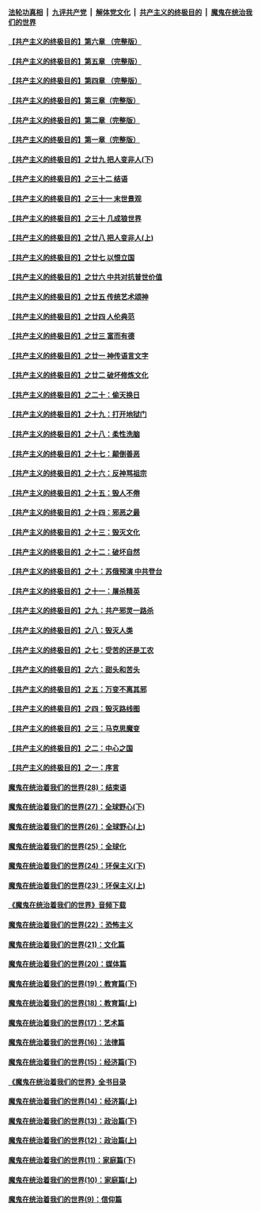 ####  [法轮功真相](../../../../basic/blob/master/README.md?t=05121102) &nbsp;|&nbsp; [九评共产党](../../../../9ping.md/blob/master/README.md?t=05121102) &nbsp;|&nbsp; [解体党文化](../../../../jtdwh.md/blob/master/README.md?t=05121102)  &nbsp;|&nbsp; [共产主义的终极目的](../../../../gczydzjmd.md/blob/master/README.md?t=05121102) &nbsp;|&nbsp; [魔鬼在统治我们的世界](../../../../mgztzwmdsj.md/blob/master/README.md?t=05121102) 

#### [【共产主义的终极目的】第六章 （完整版）](../pages/nsc422/n11428913.md?t=05121102) 

#### [【共产主义的终极目的】第五章 （完整版）](../pages/nsc422/n11428912.md?t=05121102) 

#### [【共产主义的终极目的】第四章 （完整版）](../pages/nsc422/n11428907.md?t=05121102) 

#### [【共产主义的终极目的】第三章（完整版）](../pages/nsc422/n11428848.md?t=05121102) 

#### [【共产主义的终极目的】第二章（完整版）](../pages/nsc422/n11428831.md?t=05121102) 

#### [【共产主义的终极目的】第一章（完整版）](../pages/nsc422/n11417651.md?t=05121102) 

#### [【共产主义的终极目的】之廿九 把人变非人(下)](../pages/nsc422/n11344140.md?t=05121102) 

#### [【共产主义的终极目的】之三十二 结语](../pages/nsc422/n11360535.md?t=05121102) 

#### [【共产主义的终极目的】之三十一 末世景观](../pages/nsc422/n11351129.md?t=05121102) 

#### [【共产主义的终极目的】之三十 几成狼世界](../pages/nsc422/n11348280.md?t=05121102) 

#### [【共产主义的终极目的】之廿八 把人变非人(上)](../pages/nsc422/n11340492.md?t=05121102) 

#### [【共产主义的终极目的】之廿七 以恨立国](../pages/nsc422/n11336944.md?t=05121102) 

#### [【共产主义的终极目的】之廿六 中共对抗普世价值](../pages/nsc422/n11324785.md?t=05121102) 

#### [【共产主义的终极目的】之廿五 传统艺术颂神](../pages/nsc422/n11296396.md?t=05121102) 

#### [【共产主义的终极目的】之廿四 人伦典范](../pages/nsc422/n11296397.md?t=05121102) 

#### [【共产主义的终极目的】之廿三 富而有德](../pages/nsc422/n11283598.md?t=05121102) 

#### [【共产主义的终极目的】之廿一 神传语言文字](../pages/nsc422/n11263265.md?t=05121102) 

#### [【共产主义的终极目的】之廿二 破坏修炼文化](../pages/nsc422/n11245728.md?t=05121102) 

#### [【共产主义的终极目的】之二十：偷天换日](../pages/nsc422/n11238846.md?t=05121102) 

#### [【共产主义的终极目的】之十九：打开地狱门](../pages/nsc422/n11206376.md?t=05121102) 

#### [【共产主义的终极目的】之十八：柔性洗脑](../pages/nsc422/n11199994.md?t=05121102) 

#### [【共产主义的终极目的】之十七：颠倒善恶](../pages/nsc422/n11179782.md?t=05121102) 

#### [【共产主义的终极目的】之十六：反神骂祖宗](../pages/nsc422/n11166798.md?t=05121102) 

#### [【共产主义的终极目的】之十五：毁人不倦](../pages/nsc422/n11166792.md?t=05121102) 

#### [【共产主义的终极目的】之十四：邪恶之最](../pages/nsc422/n11150249.md?t=05121102) 

#### [【共产主义的终极目的】之十三：毁灭文化](../pages/nsc422/n11135227.md?t=05121102) 

#### [【共产主义的终极目的】之十二：破坏自然](../pages/nsc422/n11135214.md?t=05121102) 

#### [【共产主义的终极目的】之十：苏俄预演 中共登台](../pages/nsc422/n11118424.md?t=05121102) 

#### [【共产主义的终极目的】之十一：屠杀精英](../pages/nsc422/n11118442.md?t=05121102) 

#### [【共产主义的终极目的】之九：共产邪灵一路杀](../pages/nsc422/n11114139.md?t=05121102) 

#### [【共产主义的终极目的】之八：毁灭人类](../pages/nsc422/n11108503.md?t=05121102) 

#### [【共产主义的终极目的】之七：受苦的还是工农](../pages/nsc422/n11101809.md?t=05121102) 

#### [【共产主义的终极目的】之六：甜头和苦头](../pages/nsc422/n11096971.md?t=05121102) 

#### [【共产主义的终极目的】之五：万变不离其邪](../pages/nsc422/n11091285.md?t=05121102) 

#### [【共产主义的终极目的】之四：毁灭路线图](../pages/nsc422/n11086284.md?t=05121102) 

#### [【共产主义的终极目的】之三：马克思魔变](../pages/nsc422/n11061941.md?t=05121102) 

#### [【共产主义的终极目的】之二：中心之国](../pages/nsc422/n11047728.md?t=05121102) 

#### [【共产主义的终极目的】之一：序言](../pages/nsc422/n11086077.md?t=05121102) 

#### [魔鬼在统治着我们的世界(28)：结束语](../pages/nsc422/n10936246.md?t=05121102) 

#### [魔鬼在统治着我们的世界(27)：全球野心(下)](../pages/nsc422/n10928319.md?t=05121102) 

#### [魔鬼在统治着我们的世界(26)：全球野心(上)](../pages/nsc422/n10900318.md?t=05121102) 

#### [魔鬼在统治着我们的世界(25)：全球化](../pages/nsc422/n10788205.md?t=05121102) 

#### [魔鬼在统治着我们的世界(24)：环保主义(下)](../pages/nsc422/n10695307.md?t=05121102) 

#### [魔鬼在统治着我们的世界(23)：环保主义(上)](../pages/nsc422/n10688613.md?t=05121102) 

#### [《魔鬼在统治着我们的世界》音频下载](../pages/nsc422/n10635553.md?t=05121102) 

#### [魔鬼在统治着我们的世界(22)：恐怖主义](../pages/nsc422/n10614727.md?t=05121102) 

#### [魔鬼在统治着我们的世界(21)：文化篇](../pages/nsc422/n10597706.md?t=05121102) 

#### [魔鬼在统治着我们的世界(20)：媒体篇](../pages/nsc422/n10586579.md?t=05121102) 

#### [魔鬼在统治着我们的世界(19)：教育篇(下)](../pages/nsc422/n10564808.md?t=05121102) 

#### [魔鬼在统治着我们的世界(18)：教育篇(上)](../pages/nsc422/n10526970.md?t=05121102) 

#### [魔鬼在统治着我们的世界(17)：艺术篇](../pages/nsc422/n10499093.md?t=05121102) 

#### [魔鬼在统治着我们的世界(16)：法律篇](../pages/nsc422/n10485969.md?t=05121102) 

#### [魔鬼在统治着我们的世界(15)：经济篇(下)](../pages/nsc422/n10469975.md?t=05121102) 

#### [《魔鬼在统治着我们的世界》全书目录](../pages/nsc422/n10464261.md?t=05121102) 

#### [魔鬼在统治着我们的世界(14)：经济篇(上)](../pages/nsc422/n10457370.md?t=05121102) 

#### [魔鬼在统治着我们的世界(13)：政治篇(下)](../pages/nsc422/n10448270.md?t=05121102) 

#### [魔鬼在统治着我们的世界(12)：政治篇(上)](../pages/nsc422/n10444576.md?t=05121102) 

#### [魔鬼在统治着我们的世界(11)：家庭篇(下)](../pages/nsc422/n10440961.md?t=05121102) 

#### [魔鬼在统治着我们的世界(10)：家庭篇(上)](../pages/nsc422/n10435448.md?t=05121102) 

#### [魔鬼在统治着我们的世界(9)：信仰篇](../pages/nsc422/n10432159.md?t=05121102) 

